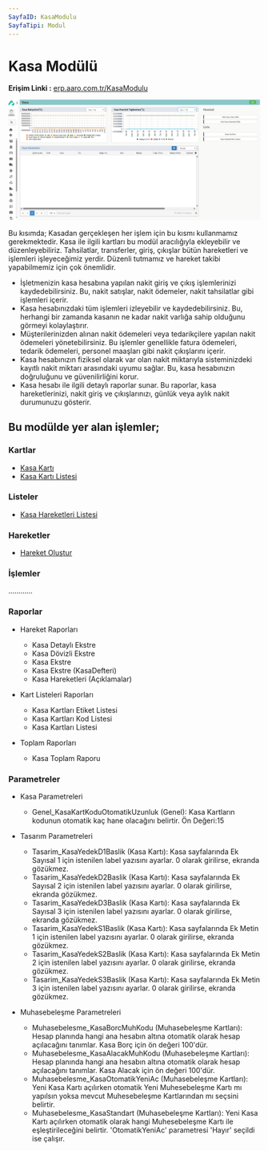 ```yaml
---
SayfaID: KasaModulu
SayfaTipi: Modul
---
```


# Kasa Modülü

**Erişim Linki :** [erp.aaro.com.tr/KasaModulu](erp.aaro.com.tr/KasaModulu)

[![Image](../Kasa/Icindekiler.png)](Icindekiler)


Bu kısımda; Kasadan gerçekleşen her işlem için bu kısmı kullanmamız gerekmektedir. 
Kasa ile ilgili kartları bu modül aracılığıyla ekleyebilir ve düzenleyebiliriz.
Tahsilatlar, transferler, giriş, çıkışlar bütün hareketleri ve işlemleri işleyeceğimiz yerdir. 
Düzenli tutmamız ve hareket takibi yapabilmemiz için çok önemlidir.

- İşletmenizin kasa hesabına yapılan nakit giriş ve çıkış işlemlerinizi kaydedebilirsiniz. Bu, nakit satışlar, nakit ödemeler, nakit tahsilatlar gibi işlemleri içerir.
- Kasa hesabınızdaki tüm işlemleri izleyebilir ve kaydedebilirsiniz. Bu, herhangi bir zamanda kasanın ne kadar nakit varlığa sahip olduğunu görmeyi kolaylaştırır.
- Müşterilerinizden alınan nakit ödemeleri veya tedarikçilere yapılan nakit ödemeleri yönetebilirsiniz. Bu işlemler genellikle fatura ödemeleri, tedarik ödemeleri, personel maaşları gibi nakit çıkışlarını içerir.
- Kasa hesabınızın fiziksel olarak var olan nakit miktarıyla sisteminizdeki kayıtlı nakit miktarı arasındaki uyumu sağlar. Bu, kasa hesabınızın doğruluğunu ve güvenilirliğini korur.
- Kasa hesabı ile ilgili detaylı raporlar sunar. Bu raporlar, kasa hareketlerinizi, nakit giriş ve çıkışlarınızı, günlük veya aylık nakit durumunuzu gösterir.

## Bu modülde yer alan işlemler;

### Kartlar

- [Kasa Kartı](../Kasa/KasaKarti.md)
- [Kasa Kartı Listesi](../Kasa/KasaKartiListesi.md)

### Listeler 

- [Kasa Hareketleri Listesi](../Kasa/KasaHareketleriListesi.md)

### Hareketler 

- [Hareket Oluştur](../Kasa/HareketOlustur.md)

### İşlemler 

............

### Raporlar

- Hareket Raporları
	- Kasa Detaylı Ekstre	
	- Kasa Dövizli Ekstre
	- Kasa Ekstre
	- Kasa Ekstre (KasaDefteri)
	- Kasa Hareketleri (Açıklamalar)

- Kart Listeleri Raporları
	- Kasa Kartları Etiket Listesi
	- Kasa Kartları Kod Listesi
	- Kasa Kartları Listesi

- Toplam Raporları
	- Kasa Toplam Raporu

### Parametreler

- Kasa Parametreleri
	- Genel_KasaKartKoduOtomatikUzunluk (Genel): Kasa Kartların kodunun otomatik kaç hane olacağını belirtir. Ön Değeri:15

- Tasarım Parametreleri
	- Tasarim_KasaYedekD1Baslik (Kasa Kartı): Kasa sayfalarında Ek Sayısal 1 için istenilen label yazısını ayarlar. 0 olarak girilirse, ekranda gözükmez.
	- Tasarim_KasaYedekD2Baslik (Kasa Kartı): Kasa sayfalarında Ek Sayısal 2 için istenilen label yazısını ayarlar. 0 olarak girilirse, ekranda gözükmez.
	- Tasarim_KasaYedekD3Baslik (Kasa Kartı): Kasa sayfalarında Ek Sayısal 3 için istenilen label yazısını ayarlar. 0 olarak girilirse, ekranda gözükmez.
	- Tasarim_KasaYedekS1Baslik (Kasa Kartı): Kasa sayfalarında Ek Metin 1 için istenilen label yazısını ayarlar. 0 olarak girilirse, ekranda gözükmez.
	- Tasarim_KasaYedekS2Baslik (Kasa Kartı): Kasa sayfalarında Ek Metin 2 için istenilen label yazısını ayarlar. 0 olarak girilirse, ekranda gözükmez.
	- Tasarim_KasaYedekS3Baslik (Kasa Kartı): Kasa sayfalarında Ek Metin 3 için istenilen label yazısını ayarlar. 0 olarak girilirse, ekranda gözükmez.

- Muhasebeleşme Parametreleri
	- Muhasebelesme_KasaBorcMuhKodu (Muhasebeleşme Kartları): Hesap planında hangi ana hesabın altına otomatik olarak hesap açılacağını tanımlar. Kasa Borç için ön değeri 100'dür.
	- Muhasebelesme_KasaAlacakMuhKodu (Muhasebeleşme Kartları): Hesap planında hangi ana hesabın altına otomatik olarak hesap açılacağını tanımlar. Kasa Alacak için ön değeri 100'dür.
	- Muhasebelesme_KasaOtomatikYeniAc (Muhasebeleşme Kartları): Yeni Kasa Kartı açılırken otomatik Yeni Muhesebeleşme Kartı mı yapılsın yoksa mevcut Muhesebeleşme Kartlarından mı seçsini belirtir.
	- Muhasebelesme_KasaStandart (Muhasebeleşme Kartları): Yeni Kasa Kartı açılırken otomatik olarak hangi Muhesebeleşme Kartı ile eşleştirileceğini belirtir. 'OtomatikYeniAc' parametresi 'Hayır' seçildi ise çalışır.
